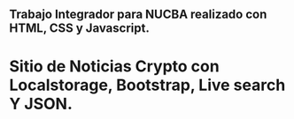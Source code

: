 ## Trabajo Integrador para NUCBA realizado con HTML, CSS y Javascript.

# Sitio de Noticias Crypto con Localstorage, Bootstrap, Live search Y JSON.

